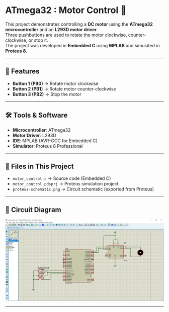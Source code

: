 # ATmega32 : Motor Control 🚀

This project demonstrates controlling a **DC motor** using the **ATmega32 microcontroller** and an **L293D motor driver**.  
Three pushbuttons are used to rotate the motor clockwise, counter-clockwise, or stop it.  
The project was developed in **Embedded C** using **MPLAB** and simulated in **Proteus 8**.

---

## 🎯 Features
- **Button 1 (PB0)** → Rotate motor clockwise  
- **Button 2 (PB1)** → Rotate motor counter-clockwise  
- **Button 3 (PB2)** → Stop the motor  

---

## 🛠️ Tools & Software
- **Microcontroller**: ATmega32  
- **Motor Driver**: L293D  
- **IDE**: MPLAB (AVR-GCC for Embedded C)  
- **Simulator**: Proteus 8 Professional  

---

## 📂 Files in This Project
- `motor_control.c` → Source code (Embedded C)  
- `motor_control.pdsprj` → Proteus simulation project  
- `proteus-schematic.png` → Circuit schematic (exported from Proteus)  

---

## 🔌 Circuit Diagram
![Proteus Schematic](motor_control_proteus.JPG)

---
